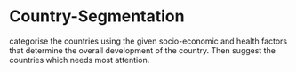 # Country-Segmentation
categorise the countries using the given socio-economic and health factors that determine the overall development of the country. Then suggest the countries which needs most attention.
